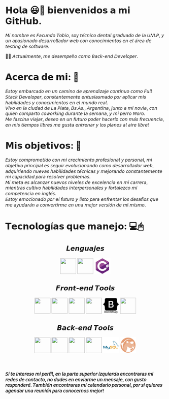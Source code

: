 # 𝗛𝗼𝗹𝗮 😃👋 𝗯𝗶𝗲𝗻𝘃𝗲𝗻𝗶𝗱𝗼𝘀 𝗮 𝗺𝗶 G𝗶𝘁H𝘂𝗯.

𝘔𝘪 𝘯𝘰𝘮𝘣𝘳𝘦 𝘦𝘴 𝘍𝘢𝘤𝘶𝘯𝘥𝘰 𝘛𝘰𝘣𝘪𝘰, soy 𝘵𝘦́𝘤𝘯𝘪𝘤𝘰 𝘥𝘦𝘯𝘵𝘢𝘭 𝘨𝘳𝘢𝘥𝘶𝘢𝘥𝘰 𝘥𝘦 𝘭𝘢 𝘜𝘕𝘓𝘗, 𝘺 𝘶𝘯 𝘢𝑝𝘢𝘴𝘪𝘰𝘯𝘢𝘥𝘰 𝘥𝘦𝘴𝘢𝘳𝘳𝘰𝘭𝘭𝘢𝘥𝘰𝘳 𝘸𝘦𝘣 𝘤𝘰𝘯 𝘤𝘰𝘯𝘰𝘤𝘪𝘮𝘪𝘦𝘯𝘵𝘰𝘴 𝘦𝘯 𝘦𝘭 𝘢́𝘳𝘦𝘢 𝘥𝘦 𝘵𝘦𝘴𝘵𝘪𝘯𝘨 𝘥𝘦 𝘴𝘰𝘧𝘵𝘸𝘢𝘳𝘦.

👨‍💻 𝘈𝘤𝘵𝘶𝘢𝘭𝘮𝘦𝘯𝘵𝘦, 𝘮𝘦 𝘥𝘦𝘴𝘦𝘮𝑝𝘦ñ𝘰 𝘤𝘰𝘮𝘰 𝘉𝘢𝘤𝘬-𝘦𝘯𝘥 𝘋𝘦𝘷𝘦𝘭𝘰𝑝𝘦𝘳.


# 𝗔𝗰𝗲𝗿𝗰𝗮 𝗱𝗲 𝗺𝗶:  💬
𝘌𝘴𝘵𝘰𝘺 𝘦𝘮𝘣𝘢𝘳𝘤𝘢𝘥𝘰 𝘦𝘯 𝘶𝘯 𝘤𝘢𝘮𝘪𝘯𝘰 𝘥𝘦 𝘢𝑝𝘳𝘦𝘯𝘥𝘪𝘻𝘢𝘫𝘦 𝘤𝘰𝘯𝘵𝘪𝘯𝘶𝘰 𝘤𝘰𝘮𝘰 𝘍𝘶𝘭𝘭 𝘚𝘵𝘢𝘤𝘬 𝘋𝘦𝘷𝘦𝘭𝘰𝑝𝘦𝘳, 𝘤𝘰𝘯𝘴𝘵𝘢𝘯𝘵𝘦𝘮𝘦𝘯𝘵𝘦 𝘦𝘯𝘵𝘶𝘴𝘪𝘢𝘴𝘮𝘢𝘥𝘰 𝑝𝘰𝘳 𝘢𝑝𝘭𝘪𝘤𝘢𝘳 𝘮𝘪𝘴 𝘩𝘢𝘣𝘪𝘭𝘪𝘥𝘢𝘥𝘦𝘴 𝘺 𝘤𝘰𝘯𝘰𝘤𝘪𝘮𝘪𝘦𝘯𝘵𝘰𝘴 𝘦𝘯 𝘦𝘭 𝘮𝘶𝘯𝘥𝘰 𝘳𝘦𝘢𝘭. </br>
𝘝𝘪𝘷𝘰 𝘦𝘯 𝘭𝘢 𝘤𝘪𝘶𝘥𝘢𝘥 𝘥𝘦 𝘓𝘢 𝘗𝘭𝘢𝘵𝘢, 𝘉𝘴.𝘈𝘴., 𝘈𝘳𝘨𝘦𝘯𝘵𝘪𝘯𝘢, 𝘫𝘶𝘯𝘵𝘰 𝘢 𝘮𝘪 𝘯𝘰𝘷𝘪𝘢, 𝘤𝘰𝘯 𝘲𝘶𝘪𝘦𝘯 𝘤𝘰𝘮𝑝𝘢𝘳𝘵𝘰 𝘤𝘰𝘸𝘰𝘳𝘬𝘪𝘯𝘨 𝘥𝘶𝘳𝘢𝘯𝘵𝘦 𝘭𝘢 𝘴𝘦𝘮𝘢𝘯𝘢, 𝘺 𝘮𝘪 𝑝𝘦𝘳𝘳𝘰 𝘔𝘰𝘳𝘰. </br>
𝘔𝘦 𝘧𝘢𝘴𝘤𝘪𝘯𝘢 𝘷𝘪𝘢𝘫𝘢𝘳, 𝘥𝘦𝘴𝘦𝘰 𝘦𝘯 𝘶𝘯 𝘧𝘶𝘵𝘶𝘳𝘰 𝑝𝘰𝘥𝘦𝘳 𝘩𝘢𝘤𝘦𝘳𝘭𝘰 𝘤𝘰𝘯 𝘮𝘢́𝘴 𝘧𝘳𝘦𝘤𝘶𝘦𝘯𝘤𝘪𝘢, 𝘦𝘯 𝘮𝘪𝘴 𝘵𝘪𝘦𝘮𝑝𝘰𝘴 𝘭𝘪𝘣𝘳𝘦𝘴 𝘮𝘦 𝘨𝘶𝘴𝘵𝘢 𝘦𝘯𝘵𝘳𝘦𝘯𝘢𝘳 𝘺 𝘭𝘰𝘴 𝑝𝘭𝘢𝘯𝘦𝘴 𝘢𝘭 𝘢𝘪𝘳𝘦 𝘭𝘪𝘣𝘳𝘦!

# 𝗠𝗶𝘀 𝗼𝗯𝗷𝗲𝘁𝗶𝘃𝗼𝘀:  🔮
𝘌𝘴𝘵𝘰𝘺 𝘤𝘰𝘮𝑝𝘳𝘰𝘮𝘦𝘵𝘪𝘥𝘰 𝘤𝘰𝘯 𝘮𝘪 𝘤𝘳𝘦𝘤𝘪𝘮𝘪𝘦𝘯𝘵𝘰 𝑝𝘳𝘰𝘧𝘦𝘴𝘪𝘰𝘯𝘢𝘭 𝘺 𝑝𝘦𝘳𝘴𝘰𝘯𝘢𝘭, 𝘮𝘪 𝘰𝘣𝘫𝘦𝘵𝘪𝘷𝘰 𝑝𝘳𝘪𝘯𝘤𝘪𝑝𝘢𝘭 𝘦𝘴 𝘴𝘦𝘨𝘶𝘪𝘳 𝘦𝘷𝘰𝘭𝘶𝘤𝘪𝘰𝘯𝘢𝘯𝘥𝘰 𝘤𝘰𝘮𝘰 𝘥𝘦𝘴𝘢𝘳𝘳𝘰𝘭𝘭𝘢𝘥𝘰𝘳 𝘸𝘦𝘣, 𝘢𝘥𝘲𝘶𝘪𝘳𝘪𝘦𝘯𝘥𝘰 𝘯𝘶𝘦𝘷𝘢𝘴 𝘩𝘢𝘣𝘪𝘭𝘪𝘥𝘢𝘥𝘦𝘴 𝘵𝘦́𝘤𝘯𝘪𝘤𝘢𝘴 𝘺 𝘮𝘦𝘫𝘰𝘳𝘢𝘯𝘥𝘰 𝘤𝘰𝘯𝘴𝘵𝘢𝘯𝘵𝘦𝘮𝘦𝘯𝘵𝘦 𝘮𝘪 𝘤𝘢𝑝𝘢𝘤𝘪𝘥𝘢𝘥 𝑝𝘢𝘳𝘢 𝘳𝘦𝘴𝘰𝘭𝘷𝘦𝘳 𝑝𝘳𝘰𝘣𝘭𝘦𝘮𝘢𝘴. </br>
𝘔𝘪 𝘮𝘦𝘵𝘢 𝘦𝘴 𝘢𝘭𝘤𝘢𝘯𝘻𝘢𝘳 𝘯𝘶𝘦𝘷𝘰𝘴 𝘯𝘪𝘷𝘦𝘭𝘦𝘴 𝘥𝘦 𝘦𝘹𝘤𝘦𝘭𝘦𝘯𝘤𝘪𝘢 𝘦𝘯 𝘮𝘪 𝘤𝘢𝘳𝘳𝘦𝘳𝘢, 𝘮𝘪𝘦𝘯𝘵𝘳𝘢𝘴 𝘤𝘶𝘭𝘵𝘪𝘷𝘰 𝘩𝘢𝘣𝘪𝘭𝘪𝘥𝘢𝘥𝘦𝘴 𝘪𝘯𝘵𝘦𝘳𝑝𝘦𝘳𝘴𝘰𝘯𝘢𝘭𝘦𝘴 𝘺 𝘧𝘰𝘳𝘵𝘢𝘭𝘦𝘻𝘤𝘰 𝘮𝘪 𝘤𝘰𝘮𝑝𝘦𝘵𝘦𝘯𝘤𝘪𝘢 𝘦𝘯 𝘪𝘯𝘨𝘭𝘦́𝘴. </br> 𝘌𝘴𝘵𝘰𝘺 𝘦𝘮𝘰𝘤𝘪𝘰𝘯𝘢𝘥𝘰 𝑝𝘰𝘳 𝘦𝘭 𝘧𝘶𝘵𝘶𝘳𝘰 𝘺 𝘭𝘪𝘴𝘵𝘰 𝑝𝘢𝘳𝘢 𝘦𝘯𝘧𝘳𝘦𝘯𝘵𝘢𝘳 𝘭𝘰𝘴 𝘥𝘦𝘴𝘢𝘧í𝘰𝘴 𝘲𝘶𝘦 𝘮𝘦 𝘢𝘺𝘶𝘥𝘢𝘳𝘢́𝘯 𝘢 𝘤𝘰𝘯𝘷𝘦𝘳𝘵𝘪𝘳𝘮𝘦 𝘦𝘯 𝘶𝘯𝘢 𝘮𝘦𝘫𝘰𝘳 𝘷𝘦𝘳𝘴𝘪𝘰́𝘯 𝘥𝘦 𝘮í 𝘮𝘪𝘴𝘮𝘰.

# 𝗧𝗲𝗰𝗻𝗼𝗹𝗼𝗴í𝗮𝘀 𝗾𝘂𝗲 𝗺𝗮𝗻𝗲𝗷𝗼: 💻🖱

<h2 align="center">𝙇𝙚𝙣𝙜𝙪𝙖𝙟𝙚𝙨</h2>
<div class="image-container" align="center" >
<a ><img src="https://github.com/Facundotobio/Facundotobio/assets/109319944/71de8592-9798-4fe5-a8c6-356adf2120fe" width="50" height="50"/> </a>
<a><img src="https://github.com/Facundotobio/Facundotobio/assets/109319944/635df5cb-02ea-43c9-bd86-350bc17caaab" width="50" height="50"/> </a>
<a><img src="https://raw.githubusercontent.com/devicons/devicon/master/icons/csharp/csharp-original.svg"  width="50" height="50"/> </a>
</div>

<h2 align="center"> 𝙁𝙧𝙤𝙣𝙩-𝙚𝙣𝙙 𝙏𝙤𝙤𝙡𝙨</h2>
<div align="center">
<a><img src="https://github.com/Facundotobio/Facundotobio/assets/109319944/80550929-9024-4e8b-a048-29e671d7095c"  width="50" height="50"/> </a>
<a><img src="https://github.com/Facundotobio/Facundotobio/assets/109319944/a0f9128c-b352-43fb-b8fe-4bee305fb247"  width="50" height="50"/> </a>
<a><img src="https://github.com/Facundotobio/Facundotobio/assets/109319944/38d4dd66-fe1c-4e73-8400-e560e11f0359"  width="50" height="50"/> </a>
<a><img src="https://github.com/Facundotobio/Facundotobio/assets/109319944/7653ad66-31e0-4fde-a8db-af5577acb7d3"  width="50" height="50"/> </a>
<a><img src="https://raw.githubusercontent.com/devicons/devicon/master/icons/bootstrap/bootstrap-plain-wordmark.svg" width="50" height="50"/> </a>
<a><img src="https://www.vectorlogo.zone/logos/tailwindcss/tailwindcss-icon.svg" width="50" height="50"/> </a>
</div>

<h2 align="center"> 𝘽𝙖𝙘𝙠-𝙚𝙣𝙙 𝙏𝙤𝙤𝙡𝙨</h2>
<div align="center">
<a><img src="https://github.com/Facundotobio/Facundotobio/assets/109319944/2cba8b15-82c2-465a-a8cc-13ecc3a3cb61" width="50" height="50"/> </a>
<a><img src="https://github.com/Facundotobio/Facundotobio/assets/109319944/acbdbad7-afe3-408b-9a66-392334194dfe"  width="50" height="50"/> </a>
<a><img src="https://github.com/Facundotobio/Facundotobio/assets/109319944/d9acd696-1176-4f86-b02d-f3abb86b775e"  width="50" height="50"/> </a>
<a><img src="https://github.com/Facundotobio/Facundotobio/assets/109319944/6f1929aa-16fd-4a28-bdb3-376e8ece558b"  width="50" height="50"/> </a>
<a><img src="https://raw.githubusercontent.com/devicons/devicon/master/icons/mysql/mysql-original-wordmark.svg"  width="50" height="50"/> </a>
<a><img src="./dbeaver.png" width="50" height="50"/> </a>
</div>

<br />
<br />

<h4>𝘚𝘪 𝘵𝘦 𝘪𝘯𝘵𝘦𝘳𝘦𝘴𝘰 𝘮𝘪 𝑝𝘦𝘳𝘧𝘪𝘭, 𝘦𝘯 𝘭𝘢 𝑝𝘢𝘳𝘵𝘦 𝘴𝘶𝑝𝘦𝘳𝘪𝘰𝘳 𝘪𝘻𝘲𝘶𝘪𝘦𝘳𝘥𝘢 𝘦𝘯𝘤𝘰𝘯𝘵𝘳𝘢𝘳𝘢𝘴 𝘮𝘪 𝘳𝘦𝘥𝘦𝘴 𝘥𝘦 𝘤𝘰𝘯𝘵𝘢𝘤𝘵𝘰, 𝘯𝘰 𝘥𝘶𝘥𝘦𝘴 𝘦𝘯 𝘦𝘯𝘷𝘪𝘢𝘳𝘮𝘦 𝘶𝘯 𝘮𝘦𝘯𝘴𝘢𝘫𝘦, 𝘤𝘰𝘯 𝘨𝘶𝘴𝘵𝘰 𝘳𝘦𝘴𝑝𝘰𝘯𝘥𝘦𝘳𝘦́.
𝘛𝘢𝘮𝘣𝘪𝘦́𝘯 𝘦𝘯𝘤𝘰𝘯𝘵𝘳𝘢𝘳𝘢𝘴 𝘮𝘪 𝘤𝘢𝘭𝘦𝘯𝘥𝘢𝘳𝘪𝘰 𝑝𝘦𝘳𝘴𝘰𝘯𝘢𝘭, 𝑝𝘰𝘳 𝘴𝘪 𝘲𝘶𝘪𝘦𝘳𝘦𝘴 𝘢𝘨𝘦𝘯𝘥𝘢𝘳 𝘶𝘯𝘢 𝘳𝘦𝘶𝘯𝘪𝘰́𝘯 𝑝𝘢𝘳𝘢 𝘤𝘰𝘯𝘰𝘤𝘦𝘳𝘯𝘰𝘴 𝘮𝘦𝘫𝘰𝘳!</h4>